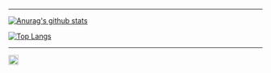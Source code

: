 ***

[![Anurag's github stats](https://github-readme-stats.vercel.app/api?username=JW5123&show_icons=true&theme=nightowl)](https://github.com/JW5123/github-readme-stats)  

[![Top Langs](https://github-readme-stats.vercel.app/api/top-langs/?username=JW5123&theme=nightowl&layout=compact)](https://github.com/JW5123/github-readme-stats)

***


<img src="https://wakatime.com/share/@2952e753-07ae-46b9-b356-554902b777d8/724f1d2c-a37b-444e-b275-561f5bf548c9.svg" width="20px">
